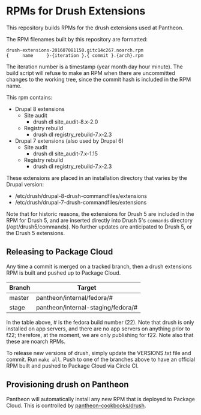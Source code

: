 # RPMs for Drush Extensions

This repository builds RPMs for the drush extensions used at Pantheon.

The RPM filenames built by this repository are formatted:
```
drush-extensions-201607081150.gitc14c267.noarch.rpm
{     name     }-{iteration }.{ commit }.{arch}.rpm
```
The iteration number is a timestamp (year month day hour minute). The build script will refuse to make an RPM when there are uncommitted changes to the working tree, since the commit hash is included in the RPM name.

This rpm contains:

- Drupal 8 extensions
  - Site audit
    - drush dl site_audit-8.x-2.0
  - Registry rebuild
    - drush dl registry_rebuild-7.x-2.3
- Drupal 7 extensions (also used by Drupal 6)
  - Site audit
    - drush dl site_audit-7.x-1.15
  - Registry rebuild
    - drush dl registry_rebuild-7.x-2.3

These extensions are placed in an installation directory that varies by the Drupal version:

- /etc/drush/drupal-8-drush-commandfiles/extensions
- /etc/drush/drupal-7-drush-commandfiles/extensions

Note that for historic reasons, the extensions for Drush 5 are included in the RPM for Drush 5, and are inserted directly into Drush 5's `commands` directory (/opt/drush5/commands). No further updates are anticipated to Drush 5, or the Drush 5 extensions.

## Releasing to Package Cloud

Any time a commit is merged on a tracked branch, then a drush extensions RPM is built and pushed up to Package Cloud.

Branch       | Target
------------ | ---------------
master       | pantheon/internal/fedora/#
stage        | pantheon/internal-staging/fedora/#

In the table above, # is the fedora build number (22). Note that drush is only installed on app servers, and there are no app servers on anything prior to f22; therefore, at the moment, we are only publishing for f22. Note also that these are noarch RPMs.

To release new versions of drush, simply update the VERSIONS.txt file and commit. Run `make all`. Push to one of the branches above to have an official RPM built and pushed to Package Cloud via Circle CI.

## Provisioning drush on Pantheon

Pantheon will automatically install any new RPM that is deployed to Package Cloud. This is controlled by [pantheon-cookbooks/drush](https://github.com/pantheon-cookbooks/drush/blob/master/recipes/default.rb).
